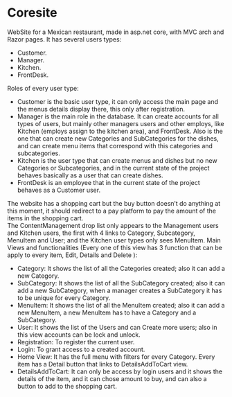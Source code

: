# Coresite

WebSite for a Mexican restaurant, made in asp.net core, with MVC arch and Razor pages.
It has several users  types:

- Customer.
- Manager.
- Kitchen.
- FrontDesk.

Roles of every user type:

- Customer is the basic user type, it can only access the main page and the menus details display there, this only after registration.
- Manager is the main role in the database. It can create accounts for all types of users, but mainly other managers users and other  employs, like Kitchen (employs assign to the kitchen area), and FrontDesk. Also is the one that can create new Categories and SubCategories for the dishes, and can create menu items that correspond with this categories and subcategories.
- Kitchen is the user type that can create menus and dishes but no new Categories or Subcategories, and in the current state of the project behaves basically as a user that can create dishes.
- FrontDesk is an employee that in the current state of the project behaves as a Customer user.

The website has a shopping cart but the buy button doesn’t do anything at this moment, it should redirect to a pay platform to pay the amount of the items in the shopping cart.  
The ContentManagement drop list only appears to the Management users and Kitchen users, the first with 4 links to Category, Subcategory, MenuItem and User; and the Kitchen user types only sees MenuItem.
Main Views and functionalities (Every one of this view has 3 function that can be apply to every item, Edit, Details and Delete ):

- Category: It shows the list of all the Categories created; also it can add a new Category.
- SubCategory: It shows the list of all the SubCategory created; also it can add a new SubCategory, when a manager creates a SubCategory it has to be unique for every Category. 
- MenuItem: It shows the list of all the MenuItem created; also it can add a new MenuItem, a new MenuItem has to have a Category and a SubCategory.
- User: It shows the list of the Users and can Create more users; also in this view accounts can be lock and unlock.
- Registration: To register the current user.
- Login: To grant access to a created account.
- Home View: It has the full menu with filters for every Category. Every item has a Detail button that links to DetailsAddToCart view.
- DetailsAddToCart: It can only be access by login users and it shows the details of the item, and it can chose amount to buy, and can also a button to add to the shopping cart.
